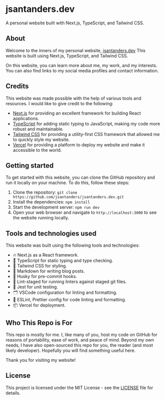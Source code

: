 # jsantanders.dev

A personal website built with Next.js, TypeScript, and Tailwind CSS.

## About

Welcome to the inners of my personal website, [jsantanders.dev](https://jsantanders.dev) This website is built using Next.js, TypeScript, and Tailwind CSS.

On this website, you can learn more about me, my work, and my interests. You can also find links to my social media profiles and contact information.

## Credits

This website was made possible with the help of various tools and resources. I would like to give credit to the following:

- [Next.js](https://nextjs.org/) for providing an excellent framework for building React applications.
- [TypeScript](https://www.typescriptlang.org/) for adding static typing to JavaScript, making my code more robust and maintainable.
- [Tailwind CSS](https://tailwindcss.com/) for providing a utility-first CSS framework that allowed me to quickly style my website.
- [Vercel](https://vercel.com/) for providing a platform to deploy my website and make it accessible to the world.

## Getting started

To get started with this website, you can clone the GitHub repository and run it locally on your machine. To do this, follow these steps:

1. Clone the repository: `git clone https://github.com/jsantanders/jsantanders.dev.git`
2. Install the dependencies: `npm install`
3. Start the development server: `npm run dev`
4. Open your web browser and navigate to `http://localhost:3000` to see the website running locally.

## Tools and technologies used

This website was built using the following tools and technologies:

- 🔥 Next.js as a React framework.
- 🔧 TypeScript for static typing and type checking.
- 🎨 Tailwind CSS for styling.
- 📝 Markdown for writing blog posts.
- 🦊 Husky for pre-commit hooks.
- 🚓 Lint-staged for running linters against staged git files.
- 🧪 Jest for unit testing.
- 🗂️ VSCode configuration for linting and formatting.
- 🧰 ESLint, Prettier config for code linting and formatting.
- 📦 Vercel for deployment.

## Who This Repo is For

This repo is mostly for me. I, like many of you, host my code on GitHub for reasons of portability, ease of work, and peace of mind. Beyond my own needs, I have also open-sourced this repo for you, the reader (and most likely developer). Hopefully you will find something useful here.

Thank you for visiting my website!

## License

This project is licensed under the MIT License - see the [LICENSE](LICENSE) file for details.
